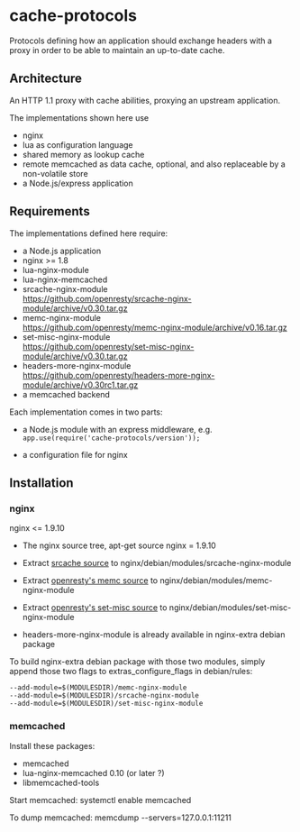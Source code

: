 cache-protocols
===============

Protocols defining how an application should exchange headers with
a proxy in order to be able to maintain an up-to-date cache.


Architecture
------------

An HTTP 1.1 proxy with cache abilities, proxying an upstream application.

The implementations shown here use

- nginx
- lua as configuration language
- shared memory as lookup cache
- remote memcached as data cache, optional, and also replaceable by a non-volatile store
- a Node.js/express application


Requirements
------------

The implementations defined here require:

- a Node.js application
- nginx >= 1.8
- lua-nginx-module
- lua-nginx-memcached
- srcache-nginx-module  
  https://github.com/openresty/srcache-nginx-module/archive/v0.30.tar.gz
- memc-nginx-module  
  https://github.com/openresty/memc-nginx-module/archive/v0.16.tar.gz
- set-misc-nginx-module  
  https://github.com/openresty/set-misc-nginx-module/archive/v0.30.tar.gz
- headers-more-nginx-module  
  https://github.com/openresty/headers-more-nginx-module/archive/v0.30rc1.tar.gz
- a memcached backend

Each implementation comes in two parts:

- a Node.js module with an express middleware, e.g.  
  `app.use(require('cache-protocols/version'));`

- a configuration file for nginx


Installation
------------

### nginx

nginx <= 1.9.10

* The nginx source tree,
apt-get source nginx = 1.9.10

* Extract [srcache source](https://github.com/openresty/srcache-nginx-module/archive/v0.30.tar.gz) to nginx/debian/modules/srcache-nginx-module

* Extract [openresty's memc source](https://github.com/openresty/memc-nginx-module/archive/v0.16.tar.gz) to nginx/debian/modules/memc-nginx-module

* Extract [openresty's set-misc source](https://github.com/openresty/set-misc-nginx-module/archive/v0.30.tar.gz) to nginx/debian/modules/set-misc-nginx-module

* headers-more-nginx-module is already available in nginx-extra debian package

To build nginx-extra debian package with those two modules, simply append
those two flags to extras_configure_flags in debian/rules:
```
--add-module=$(MODULESDIR)/memc-nginx-module
--add-module=$(MODULESDIR)/srcache-nginx-module
--add-module=$(MODULESDIR)/set-misc-nginx-module
```


### memcached

Install these packages:
- memcached
- lua-nginx-memcached 0.10 (or later ?)
- libmemcached-tools

Start memcached:
systemctl enable memcached

To dump memcached:
memcdump --servers=127.0.0.1:11211

